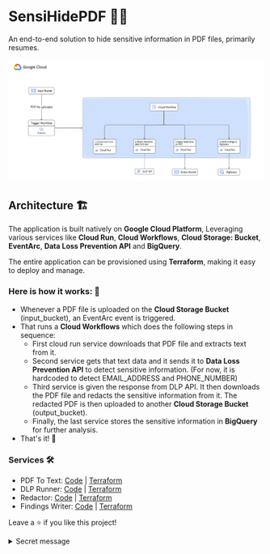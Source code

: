 # SensiHidePDF 🕵️‍♂️

An end-to-end solution to hide sensitive information in PDF files, primarily resumes.

![architecture diagram google cloud](./public/arch-1.png)

## Architecture 🏗️

The application is built natively on **Google Cloud Platform**, Leveraging various services like **Cloud Run**, **Cloud Workflows**, **Cloud Storage: Bucket**, **EventArc**, **Data Loss Prevention API** and **BigQuery**.

The entire application can be provisioned using **Terraform**, making it easy to deploy and manage.

### Here is how it works: 🤔

- Whenever a PDF file is uploaded on the **Cloud Storage Bucket** (input_bucket), an EventArc event is triggered.
- That runs a **Cloud Workflows** which does the following steps in sequence:
  - First cloud run service downloads that PDF file and extracts text from it.
  - Second service gets that text data and it sends it to **Data Loss Prevention API** to detect sensitive information. (For now, it is hardcoded to detect EMAIL_ADDRESS and PHONE_NUMBER)
  - Third service is given the response from DLP API. It then downloads the PDF file and redacts the sensitive information from it. The redacted PDF is then uploaded to another **Cloud Storage Bucket** (output_bucket).
  - Finally, the last service stores the sensitive information in **BigQuery** for further analysis.
- That's it! 🎉

### Services 🛠️

- PDF To Text:     [Code](./src/pdf-to-text/) | [Terraform](./terraform/redact-pdf/pdf-to-text.tf)
- DLP Runner:      [Code](./src/dlp-runner/) | [Terraform](./terraform/redact-pdf/dlp-runner.tf)
- Redactor:        [Code](./src/redactor/) | [Terraform](./terraform/redact-pdf/redact-pdf.tf)
- Findings Writer: [Code](./src/findings-to-bigquery/) | [Terraform](./terraform/redact-pdf/findings-writer.tf)

Leave a ⭐ if you like this project!

<details>
<summary>Secret message</summary>

There are other solutions out there solving the same problem, namely from GoogleCloudPlatform itself. But there is a huge difference between my implementation and there's. There's implementation converts PDF into images and then gets the images redacted from the DLP API, but the drawback of this approach is that the redacted PDF generated after merging the images is not readable by screen readers, or even searchable making it less accessible at large scale.

I took a different approach, I didn't run DLP API on images. Instead I ran it directly on the text, upon receiving the findings, I did redactions by myself using a python library. This way the PDF remains searchable and ATS friendly.

If you wish you can keep this a secret 🤫

</details>
